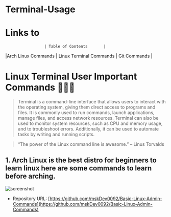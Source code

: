 # Terminal-Usage

# Links to 
                     | Table of Contents       |
|Arch Linux Commands | Linux Terminal Commands | Git Commands |


# Linux Terminal User Important Commands 👨🏻‍💻

> Terminal is a command-line interface that allows users to interact with the operating system, giving them direct access to programs and files. It is commonly used to run commands, launch applications, manage files, and access network resources. Terminal can also be used to monitor system resources, such as CPU and memory usage, and to troubleshoot errors. Additionally, it can be used to automate tasks by writing and running scripts.

> “The power of the Linux command line is awesome.” – Linus Torvalds 

## 1. Arch Linux is the best distro for beginners to learn linux here are some commands to learn before arching. 

![screenshot](https://www.google.com/url?sa=i&url=https%3A%2F%2Fen.wikipedia.org%2Fwiki%2FArch_Linux&psig=AOvVaw0pi5K616tMAYpwR8VQAGoP&ust=1674452943436000&source=images&cd=vfe&ved=0CA0QjRxqFwoTCKj6hbu92vwCFQAAAAAdAAAAABAD)

- Repository URL: [https://github.com/mskDev0092/Basic-Linux-Admin-Commands](https://github.com/mskDev0092/Basic-Linux-Admin-Commands)
